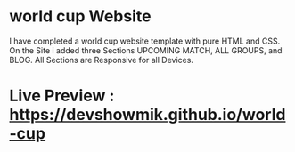 # world cup Website

I have completed a world cup website template with pure HTML and CSS. On the Site i added three Sections UPCOMING MATCH,
ALL GROUPS, and BLOG. All Sections are Responsive for all Devices.

# Live Preview : https://devshowmik.github.io/world-cup
